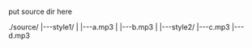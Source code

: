 put source dir here

./source/
    |---style1/
    |   |---a.mp3
    |   |---b.mp3
    |
    |---style2/
        |---c.mp3
        |---d.mp3